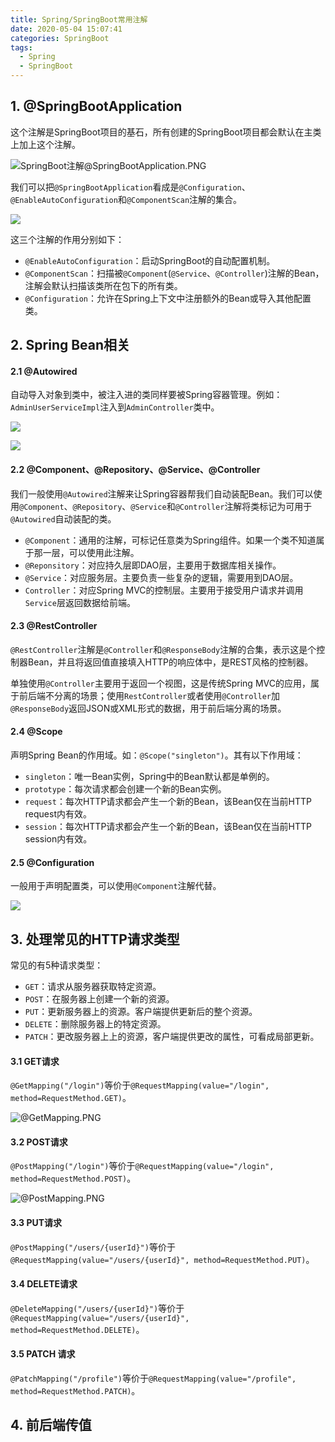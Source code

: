 ```yaml
---
title: Spring/SpringBoot常用注解
date: 2020-05-04 15:07:41
categories: SpringBoot
tags:
  - Spring
  - SpringBoot
---
```


## 1. @SpringBootApplication

这个注解是SpringBoot项目的基石，所有创建的SpringBoot项目都会默认在主类上加上这个注解。

![SpringBoot注解@SpringBootApplication.PNG](https://f1bu920.github.io/images/SpringBoot注解@SpringBootApplication.PNG)

我们可以把`@SpringBootApplication`看成是`@Configuration`、`@EnableAutoConfiguration`和`@ComponentScan`注解的集合。

![](https://f1bu920.github.io/images/SpringBoot注解@SpringBootApplication详情.PNG)

这三个注解的作用分别如下：

- `@EnableAutoConfiguration`：启动SpringBoot的自动配置机制。
- `@ComponentScan`：扫描被`@Component`(`@Service`、`@Controller`)注解的Bean，注解会默认扫描该类所在包下的所有类。
- `@Configuration`：允许在Spring上下文中注册额外的Bean或导入其他配置类。

<!--more-->

## 2. Spring Bean相关

#### 2.1 @Autowired

自动导入对象到类中，被注入进的类同样要被Spring容器管理。例如：`AdminUserServiceImpl`注入到`AdminController`类中。

![](https://f1bu920.github.io/images/Service@Autowired.PNG)

![](https://f1bu920.github.io/images/Controller@Autowired.PNG)

#### 2.2 @Component、@Repository、@Service、@Controller

我们一般使用`@Autowired`注解来让Spring容器帮我们自动装配Bean。我们可以使用`@Component`、`@Repository`、`@Service`和`@Controller`注解将类标记为可用于`@Autowired`自动装配的类。

- `@Component`：通用的注解，可标记任意类为Spring组件。如果一个类不知道属于那一层，可以使用此注解。
- `@Reponsitory`：对应持久层即DAO层，主要用于数据库相关操作。
- `@Service`：对应服务层。主要负责一些复杂的逻辑，需要用到DAO层。
- `Controller`：对应Spring MVC的控制层。主要用于接受用户请求并调用`Service`层返回数据给前端。

#### 2.3 @RestController

`@RestController`注解是`@Controller`和`@ResponseBody`注解的合集，表示这是个控制器Bean，并且将返回值直接填入HTTP的响应体中，是REST风格的控制器。

单独使用`@Controller`主要用于返回一个视图，这是传统Spring MVC的应用，属于前后端不分离的场景；使用`RestController`或者使用`@Controller`加`@ResponseBody`返回JSON或XML形式的数据，用于前后端分离的场景。

#### 2.4 @Scope

声明Spring Bean的作用域。如：`@Scope("singleton")`。其有以下作用域：

- `singleton`：唯一Bean实例，Spring中的Bean默认都是单例的。
- `prototype`：每次请求都会创建一个新的Bean实例。
- `request`：每次HTTP请求都会产生一个新的Bean，该Bean仅在当前HTTP request内有效。
- `session`：每次HTTP请求都会产生一个新的Bean，该Bean仅在当前HTTP session内有效。

#### 2.5 @Configuration

一般用于声明配置类，可以使用`@Component`注解代替。

![](https://f1bu920.github.io/images/@Configuration注解.PNG)



## 3. 处理常见的HTTP请求类型

常见的有5种请求类型：

- `GET`：请求从服务器获取特定资源。
- `POST`：在服务器上创建一个新的资源。
- `PUT`：更新服务器上的资源。客户端提供更新后的整个资源。
- `DELETE`：删除服务器上的特定资源。
- `PATCH`：更改服务器上上的资源，客户端提供更改的属性，可看成局部更新。

#### 3.1 GET请求

`@GetMapping("/login")`等价于`@RequestMapping(value="/login", method=RequestMethod.GET)`。

![@GetMapping.PNG](https://f1bu920.github.io/images/@GetMapping.PNG)

#### 3.2 POST请求

`@PostMapping("/login")`等价于`@RequestMapping(value="/login", method=RequestMethod.POST)`。

![@PostMapping.PNG](https://f1bu920.github.io/images/@PostMapping.PNG)

#### 3.3 PUT请求

`@PostMapping("/users/{userId}")`等价于`@RequestMapping(value="/users/{userId}", method=RequestMethod.PUT)`。

#### 3.4 DELETE请求

`@DeleteMapping("/users/{userId}")`等价于`@RequestMapping(value="/users/{userId}", method=RequestMethod.DELETE)`。

#### 3.5 PATCH 请求

`@PatchMapping("/profile")`等价于`@RequestMapping(value="/profile", method=RequestMethod.PATCH)`。



## 4. 前后端传值



